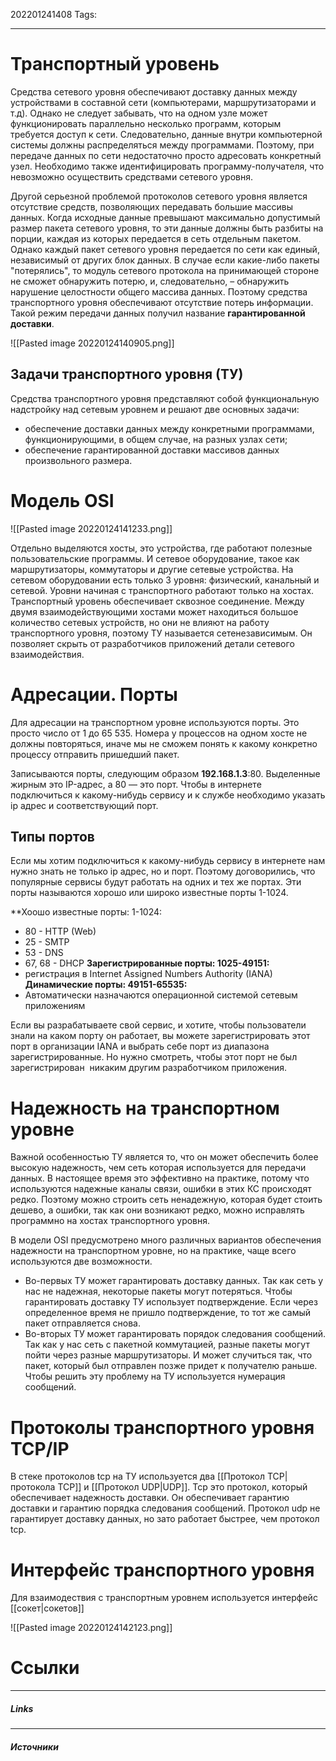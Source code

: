 202201241408
Tags:
___
# Транспортный уровень
Средства сетевого уровня обеспечивают доставку данных между устройствами в составной сети (компьютерами, маршрутизаторами и т.д). Однако не следует забывать, что на одном узле может функционировать параллельно несколько программ, которым требуется доступ к сети. Следовательно, данные внутри компьютерной системы должны распределяться между программами. Поэтому, при передаче данных по сети недостаточно просто адресовать конкретный узел. Необходимо также идентифицировать программу-получателя, что невозможно осуществить средствами сетевого уровня.  
  
Другой серьезной проблемой протоколов сетевого уровня является отсутствие средств, позволяющих передавать большие массивы данных. Когда исходные данные превышают максимально допустимый размер пакета сетевого уровня, то эти данные должны быть разбиты на порции, каждая из которых передается в сеть отдельным пакетом. Однако каждый пакет сетевого уровня передается по сети как единый, независимый от других блок данных. В случае если какие-либо пакеты "потерялись", то модуль сетевого протокола на принимающей стороне не сможет обнаружить потерю, и, следовательно, – обнаружить нарушение целостности общего массива данных. Поэтому средства транспортного уровня обеспечивают отсутствие потерь информации. Такой режим передачи данных получил название **гарантированной доставки**.

![[Pasted image 20220124140905.png]]

## Задачи транспортного уровня (ТУ)

Средства транспортного уровня представляют собой функциональную надстройку над сетевым уровнем и решают две основных задачи:  
  
-   обеспечение доставки данных между конкретными программами, функционирующими, в общем случае, на разных узлах сети;
-   обеспечение гарантированной доставки массивов данных произвольного размера.


# Модель OSI
![[Pasted image 20220124141233.png]]

Отдельно выделяются хосты, это устройства, где работают полезные пользовательские программы. И сетевое оборудование, такое как маршрутизаторы, коммутаторы и другие сетевые устройства. На сетевом оборудовании есть только 3 уровня: физический, канальный и сетевой. Уровни начиная с транспортного работают только на хостах.
Транспортный уровень обеспечивает сквозное соединение. Между двумя взаимодействующими хостами может находиться большое количество сетевых устройств, но они не влияют на работу транспортного уровня, поэтому ТУ называется сетенезависимым. Он позволяет скрыть от разработчиков приложений детали сетевого взаимодействия.


# Адресации. Порты

Для адресации на транспортном уровне используются порты. Это просто число от 1 до 65 535. Номера у процессов на одном хосте не должны повторяться, иначе мы не сможем понять к какому конкретно процессу отправить пришедший пакет. 

Записываются порты, следующим образом **192.168.1.3**:80. Выделенные жирным это IP-адрес, а 80 — это порт. Чтобы в интернете подключиться к какому-нибудь сервису и к службе необходимо указать ip адрес и соответствующий порт.

## Типы портов

Если мы хотим подключиться к какому-нибудь сервису в интернете нам нужно знать не только ip адрес, но и порт. Поэтому договорились, что популярные сервисы будут работать на одних и тех же портах. Эти порты называются хорошо или широко известные порты 1-1024.

**Хоошо известные порты: 1-1024:
-	80 - HTTP (Web)
-	25 - SMTP
-	53 - DNS
-	67, 68 - DHCP
**Зарегистрированные порты: 1025-49151:**
- регистрация в Internet Assigned Numbers Authority (IANA)
**Динамические порты: 49151-65535:**
- Автоматически назначаются операционной системой сетевым приложениям

Если вы разрабатываете свой сервис, и хотите, чтобы пользователи знали на каком порту он работает, вы можете зарегистрировать этот порт в организации IANA и выбрать себе порт из диапазона зарегистрированные. Но нужно смотреть, чтобы этот порт не был зарегистрирован  никаким другим разработчиком приложения.

# Надежность на транспортном уровне

Важной особенностью ТУ является то, что он может обеспечить более высокую надежность, чем сеть которая используется для передачи данных. В настоящее время это эффективно на практике, потому что используются надежные каналы связи, ошибки в этих КС происходят редко. Поэтому можно строить сеть ненадежную, которая будет стоить дешево, а ошибки, так как они возникают редко, можно исправлять программно на хостах транспортного уровня. 

В модели OSI предусмотрено много различных вариантов обеспечения надежности на транспортном уровне, но на практике, чаще всего используются две возможности. 

-   Во-первых ТУ может гарантировать доставку данных. Так как сеть у нас не надежная, некоторые пакеты могут потеряться. Чтобы гарантировать доставку ТУ использует подтверждение. Если через определенное время не пришло подтверждение, то тот же самый пакет отправляется снова. 
-   Во-вторых ТУ может гарантировать порядок следования сообщений. Так как у нас сеть с пакетной коммутацией, разные пакеты могут пойти через разные маршрутизаторы. И может случиться так, что пакет, который был отправлен позже придет к получателю раньше. Чтобы решить эту проблему на ТУ используется нумерация сообщений.


# Протоколы транспортного уровня TCP/IP
В стеке протоколов tcp на ТУ используется два [[Протокол TCP|протокола TCP]] и [[Протокол UDP|UDP]]. Tcp это протокол, который обеспечивает надежность доставки. Он обеспечивает гарантию доставки и гарантию порядка следования сообщений. Протокол udp не гарантирует доставку данных, но зато работает быстрее, чем протокол tcp.


# Интерфейс транспортного уровня
Для взаимодествия с транспортным уровнем используется интерфейс [[сокет|сокетов]] 

![[Pasted image 20220124142123.png]]

# Ссылки
___
##### Links


---
##### Источники
